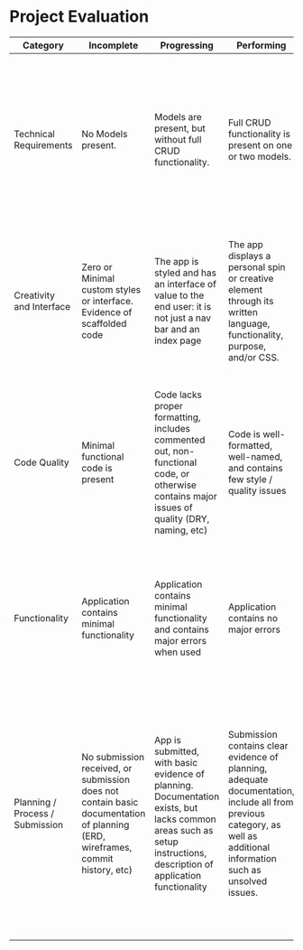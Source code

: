 # Project Evaluation

| Category                        | Incomplete                               | Progressing                              | Performing                               | Excelling                                |
| ------------------------------- | ---------------------------------------- | ---------------------------------------- | ---------------------------------------- | ---------------------------------------- |
| Technical Requirements          | No Models present. | Models are present, but without full CRUD functionality. | Full CRUD functionality is present on one or two models. | Includes many well-structured models, and advanced functionality such as authorization, 3rd-party API integration, or other technology not covered in class |
| Creativity and Interface        | Zero or Minimal custom styles or interface. Evidence of scaffolded code | The app is styled and has an interface of value to the end user: it is not just a nav bar and an index page | The app displays a personal spin or creative element through its written language, functionality, purpose, and/or CSS.| The app is fully responsive, incorporates CSS technologies like Grid & Flexbox. App incorporates modern UI themes, and/or adds unique flair. |
| Code Quality                    | Minimal functional code is present       | Code lacks proper formatting, includes commented out, non-functional code, or otherwise contains major issues of quality (DRY, naming, etc) | Code is well-formatted, well-named, and contains few style / quality issues | No major code quality issues, makes use of JS best practices appropriately, and follows techniques such as separation of concerns, abstraction, and encapsulation |
| Functionality    | Application contains minimal functionality | Application contains minimal functionality and contains major errors when used | Application contains no major errors | App has advanced functionality that works with minimal errors, and may make use of advanced tools such as APIs, plugins, etc.  |
| Planning / Process / Submission | No submission received, or submission does not contain basic documentation of planning (ERD, wireframes, commit history, etc) | App is submitted, with basic evidence of planning. Documentation exists, but lacks common areas such as setup instructions, description of application functionality | Submission contains clear evidence of planning, adequate documentation, include all from previous category, as well as additional information such as unsolved issues. | Submission includes everything in previous category, as well as evidence of  planning tools, such as Trello, and, incorporates workflows such as feature branching, code review, github issue / user story tracking, and justification of technical decisions. |
